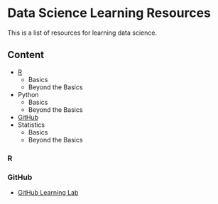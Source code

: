 # Data Science Learning Resources
This is a list of resources for learning data science.

## Content

- [R](#r)
   * Basics
   * Beyond the Basics
- Python
  * Basics
  * Beyond the Basics
- [GitHub](#github)
- Statistics
  * Basics
  * Beyond the Basics

### R 



### GitHub
* [GitHub Learning Lab](https://lab.github.com/)
